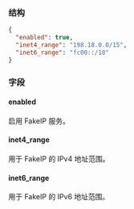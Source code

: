 ### 结构

```json
{
  "enabled": true,
  "inet4_range": "198.18.0.0/15",
  "inet6_range": "fc00::/18"
}
```

### 字段

#### enabled

启用 FakeIP 服务。

#### inet4_range

用于 FakeIP 的 IPv4 地址范围。

#### inet6_range

用于 FakeIP 的 IPv6 地址范围。
